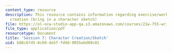 ```yaml
---
content_type: resource
description: This resource contains information regarding exercise/workshop in character
  creation (bring in a character sketch)
file: https://ol-ocw-studio-app-qa.s3.amazonaws.com/courses/21w-755-writing-and-reading-short-stories-spring-2012/b86c67d58c69de5ffd9d9055e6d89c01_MIT21W_755S12_ses7_sketch.pdf
file_type: application/pdf
resourcetype: Document
title: 'Session 7: Character Creation/Sketch'
uid: b86c67d5-8c69-de5f-fd9d-9055e6d89c01
---
```

